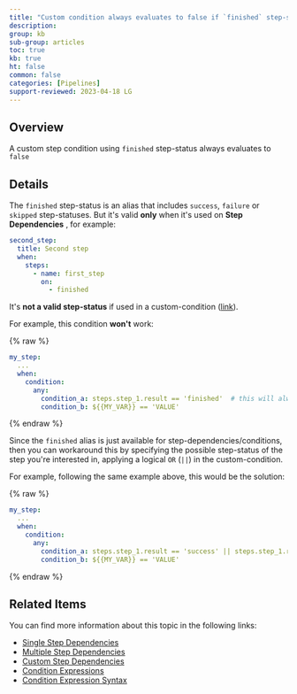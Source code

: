 ```yaml
---
title: "Custom condition always evaluates to false if `finished` step-status is used"
description: 
group: kb
sub-group: articles
toc: true
kb: true
ht: false
common: false
categories: [Pipelines]
support-reviewed: 2023-04-18 LG
---
```


## Overview

A custom step condition using `finished` step-status always evaluates to
`false`

## Details

The `finished` step-status is an alias that includes `success`, `failure` or
`skipped` step-statuses. But it's valid **only** when it's used on **Step
Dependencies** , for example:

```yaml
second_step:
  title: Second step
  when:
    steps:
      - name: first_step
        on:
          - finished
```  

It's **not a valid step-status** if used in a custom-condition
([link]({{site.baseurl}}/docs/pipelines/advanced-workflows/#custom-steps-dependencies)).

For example, this condition **won't** work:

{% raw %}

```yaml
my_step:
  ...
  when:
    condition:
      any:
        condition_a: steps.step_1.result == 'finished'  # this will always be false
        condition_b: ${{MY_VAR}} == 'VALUE'
```

{% endraw %}

Since the `finished` alias is just available for step-dependencies/conditions, then you can workaround this by specifying the possible step-status of the step you're interested in, applying a logical `OR` (`||`) in the custom-condition.

For example, following the same example above, this would be the solution:

{% raw %}

```yaml
my_step:
  ...
  when:
    condition:
      any:
        condition_a: steps.step_1.result == 'success' || steps.step_1.result == 'failure'
        condition_b: ${{MY_VAR}} == 'VALUE'
```

{% endraw %}

## Related Items

You can find more information about this topic in the following links:

* [Single Step Dependencies]({{site.baseurl}}/docs/pipelines/advanced-workflows/#single-step-dependencies)
* [Multiple Step Dependencies]({{site.baseurl}}/docs/pipelines/advanced-workflows/#multiple-step-dependencies)
* [Custom Step Dependencies]({{site.baseurl}}/docs/pipelines/advanced-workflows/#custom-steps-dependencies)
* [Condition Expressions]({{site.baseurl}}/docs/pipelines/conditional-execution-of-steps/#condition-expressions)
* [Condition Expression Syntax]({{site.baseurl}}/docs/pipelines/conditional-execution-of-steps/#condition-expression-syntax)
